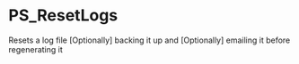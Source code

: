 # PS_ResetLogs
Resets a log file [Optionally] backing it up and [Optionally] emailing it before regenerating it
